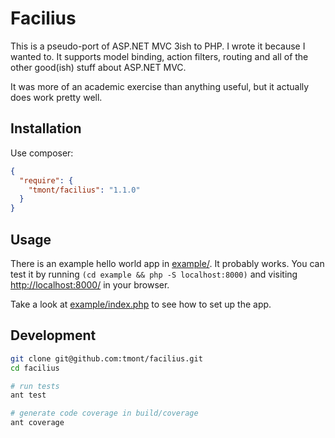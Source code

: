 # Facilius
This is a pseudo-port of ASP.NET MVC 3ish to PHP. I wrote it
because I wanted to. It supports model binding, action filters,
routing and all of the other good(ish) stuff about ASP.NET MVC.

It was more of an academic exercise than anything useful,
but it actually does work pretty well.

## Installation
Use composer:

```json
{
  "require": {
    "tmont/facilius": "1.1.0"
  }
}
```

## Usage
There is an example hello world app in [example/](./example). It
probably works. You can test it by running `(cd example && php -S localhost:8000)`
and visiting [http://localhost:8000/](http://localhost:8000/) in your browser.

Take a look at [example/index.php](./example/index.php) to see how to set up the app.

## Development
```bash
git clone git@github.com:tmont/facilius.git
cd facilius

# run tests
ant test

# generate code coverage in build/coverage
ant coverage
```

